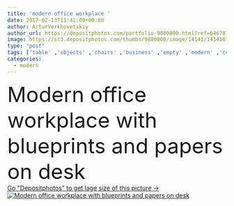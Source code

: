 ```yaml
---
title: 'modern office workplace '
date: 2017-02-13T11:41:09+00:00
author: ArturVerkhovetskiy
author_url: https://depositphotos.com/portfolio-9880800.html?ref=64678756
image: https://st3.depositphotos.com/thumbs/9880800/image/14141/141416710/api_thumb_450.jpg?forcejpeg=true
type: "post"
tags: ['table' ,'objects' ,'chairs' ,'business' ,'empty' ,'modern' ,'corporate' ,'house' ,'office' ,'interior' ,'working' ,'notebook' ,'desktop' ,'professional' ,'work' ,'desk' ,'room' ,'indoors' ,'using' ,'notes' ,'workplace' ,'documents' ,'papers' ,'blueprint' ,'Tablet Computer' ,'Tablet Pc' ,'Digital Tablet' ,'modern office' ]
categories: 
  - modern
---
```

<div aling="center">
            <font size="60"> Modern office workplace with blueprints and papers on desk</font>   
</div>
<div>
    <a href='https://st3.depositphotos.com/thumbs/9880800/image/14141/141416710/api_thumb_450.jpg?forcejpeg=true?ref=64678756' target=_blank > Go "Depositphotos" to get lage size of this picture ->
        <img href='https://st3.depositphotos.com/thumbs/9880800/image/14141/141416710/api_thumb_450.jpg?forcejpeg=true?ref=64678756' src='https://st3.depositphotos.com/9880800/14141/i/950/depositphotos_141416710-stock-photo-modern-office-workplace.jpg?forcejpeg=true' alt='Modern office workplace with blueprints and papers on desk' >
    </a>
</div>
